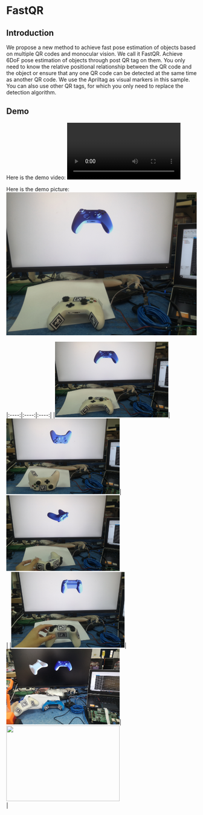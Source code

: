# FastQR
## Introduction
We propose a new method to achieve fast pose estimation of objects based on multiple QR codes and monocular vision. We call it FastQR. Achieve 6DoF pose estimation of objects through post QR tag on them. You only need to know the relative positional relationship between the QR code and the object or ensure that any one QR code can be detected at the same time as another QR code.
We use the Apriltag as visual markers in this sample. You can also use other QR tags, for which you only need to replace the detection algorithm.
## Demo
Here is the demo video:
<video src="https://github.com/Fater20/FastQR/blob/main/video/Demo%20Video.mp4" controls="controls">
Your user agent does not support the HTML5 Video element.
</video>

Here is the demo picture:
![image](https://github.com/Fater20/FastQR/blob/main/image/Demo%20picture1.jpg)

|:----:|:----:|:----:|
|<img src="https://github.com/Fater20/FastQR/blob/main/image/Demo%20picture1.jpg" width="300" height="200" />|<img src="https://github.com/Fater20/FastQR/blob/main/image/Demo%20picture2.jpg" width="300" height="200" />|<img src="https://github.com/Fater20/FastQR/blob/main/image/Demo%20picture3.jpg" width="300" height="200" /> </br>|
|<img src="https://github.com/Fater20/FastQR/blob/main/image/Demo%20picture4.jpg" width="300" height="200" />|<img src="https://github.com/Fater20/FastQR/blob/main/image/Demo%20picture5.jpg" width="300" height="200" />|<img src="https://github.com/Fater20/FastQR/blob/main/image/Demo%20picture6.jpg" width="300" height="200" /> </br>|